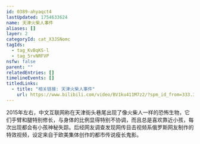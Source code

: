 ```yaml
---
id: 0389-ahyaqct4
lastUpdated: 1754633624
name: 天津火柴人事件
aliases: []
layer: 2
categoryId: cat_X3JSNomc
tagIds:
  - tag_KvBqKS-l
  - tag_5rvNRFVP
nsfw: false
parent: ""
relatedEntries: []
timelineEvents: []
titledLinks:
  - title: "相关链接: 天津火柴人事件"
    url: https://www.bilibili.com/video/BV1ku411M7z2/?spm_id_from=333.337.search-card.all.click&vd_source=95d233fa409b618c3efe5c956160c36d
---
```


2015年左右，中文互联网称在天津街头巷尾出现了像火柴人一样的恐怖生物，它们手臂和腿特别修长，与身体的比例显得特别不协调，而且总是喜欢靠近小孩，每次出现都会有小孩神秘失踪。后经网友调查发现网传目击视频系俄罗斯网友制作的特效视频，设定来自于欧美集体创作的都市传说瘦长鬼影。
